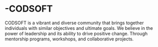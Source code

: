 # -CODSOFT
CODSOFT is a vibrant and diverse community that brings together individuals with similar objectives and ultimate goals. We believe in the power of leadership and its ability to drive positive change. Through mentorship programs, workshops, and collaborative projects.
